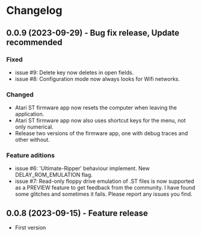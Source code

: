 # Changelog

## 0.0.9 (2023-09-29) - Bug fix release, Update recommended
### Fixed
- issue #9: Delete key now deletes in open fields.
- issue #8: Configuration mode now always looks for Wifi networks.

### Changed
- Atari ST firmware app now resets the computer when leaving the application.
- Atari ST firmware app now also uses shortcut keys for the menu, not only numerical.
- Release two versions of the firmware app, one with debug traces and other without.

### Feature aditions
- issue #6: 'Ultimate-Ripper' behaviour implement. New DELAY_ROM_EMULATION flag.
- issue #7: Read-only floppy drive emulation of .ST files is now supported as a PREVIEW feature to get feedback from the community. I have found some glitches and sometimes it fails. Please report any issues you find.

## 0.0.8 (2023-09-15) - Feature release
- First version
